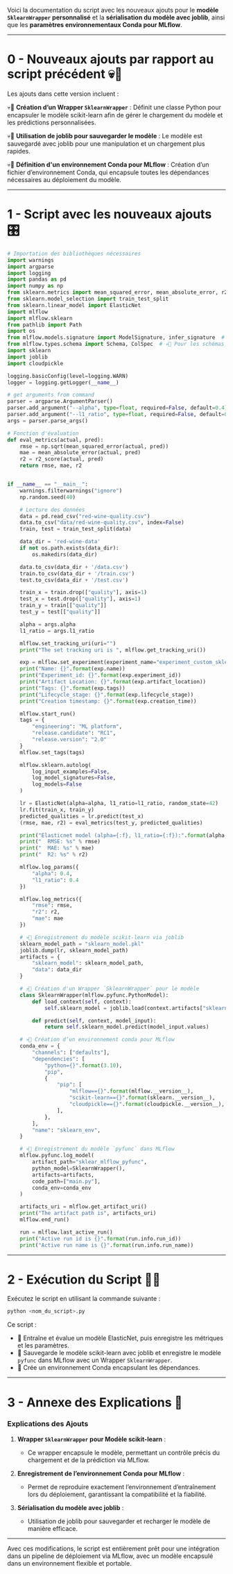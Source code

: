 Voici la documentation du script avec les nouveaux ajouts pour le **modèle `SklearnWrapper` personnalisé** et la **sérialisation du modèle avec joblib**, ainsi que les **paramètres environnementaux Conda pour MLflow**.

---

# 0 - Nouveaux ajouts par rapport au script précédent 💀🚨

Les ajouts dans cette version incluent :

💀🚨 **Création d’un Wrapper `SklearnWrapper`** : Définit une classe Python pour encapsuler le modèle scikit-learn afin de gérer le chargement du modèle et les prédictions personnalisées.

💀🚨 **Utilisation de joblib pour sauvegarder le modèle** : Le modèle est sauvegardé avec joblib pour une manipulation et un chargement plus rapides.

💀🚨 **Définition d'un environnement Conda pour MLflow** : Création d’un fichier d’environnement Conda, qui encapsule toutes les dépendances nécessaires au déploiement du modèle.

---

# 1 - Script avec les nouveaux ajouts 🎛️

```python
# Importation des bibliothèques nécessaires
import warnings
import argparse
import logging
import pandas as pd
import numpy as np
from sklearn.metrics import mean_squared_error, mean_absolute_error, r2_score
from sklearn.model_selection import train_test_split
from sklearn.linear_model import ElasticNet
import mlflow
import mlflow.sklearn
from pathlib import Path
import os
from mlflow.models.signature import ModelSignature, infer_signature  # 💀🚨 Pour la signature du modèle
from mlflow.types.schema import Schema, ColSpec  # 💀🚨 Pour les schémas d'entrée et de sortie
import sklearn
import joblib
import cloudpickle

logging.basicConfig(level=logging.WARN)
logger = logging.getLogger(__name__)

# get arguments from command
parser = argparse.ArgumentParser()
parser.add_argument("--alpha", type=float, required=False, default=0.4)
parser.add_argument("--l1_ratio", type=float, required=False, default=0.4)
args = parser.parse_args()

# Fonction d'évaluation
def eval_metrics(actual, pred):
    rmse = np.sqrt(mean_squared_error(actual, pred))
    mae = mean_absolute_error(actual, pred)
    r2 = r2_score(actual, pred)
    return rmse, mae, r2


if __name__ == "__main__":
    warnings.filterwarnings("ignore")
    np.random.seed(40)

    # Lecture des données
    data = pd.read_csv("red-wine-quality.csv")
    data.to_csv("data/red-wine-quality.csv", index=False)
    train, test = train_test_split(data)

    data_dir = 'red-wine-data'
    if not os.path.exists(data_dir):
        os.makedirs(data_dir)

    data.to_csv(data_dir + '/data.csv')
    train.to_csv(data_dir + '/train.csv')
    test.to_csv(data_dir + '/test.csv')

    train_x = train.drop(["quality"], axis=1)
    test_x = test.drop(["quality"], axis=1)
    train_y = train[["quality"]]
    test_y = test[["quality"]]

    alpha = args.alpha
    l1_ratio = args.l1_ratio

    mlflow.set_tracking_uri(uri="")
    print("The set tracking uri is ", mlflow.get_tracking_uri())

    exp = mlflow.set_experiment(experiment_name="experiment_custom_sklearn")
    print("Name: {}".format(exp.name))
    print("Experiment_id: {}".format(exp.experiment_id))
    print("Artifact Location: {}".format(exp.artifact_location))
    print("Tags: {}".format(exp.tags))
    print("Lifecycle_stage: {}".format(exp.lifecycle_stage))
    print("Creation timestamp: {}".format(exp.creation_time))

    mlflow.start_run()
    tags = {
        "engineering": "ML platform",
        "release.candidate": "RC1",
        "release.version": "2.0"
    }
    mlflow.set_tags(tags)

    mlflow.sklearn.autolog(
        log_input_examples=False,
        log_model_signatures=False,
        log_models=False
    )

    lr = ElasticNet(alpha=alpha, l1_ratio=l1_ratio, random_state=42)
    lr.fit(train_x, train_y)
    predicted_qualities = lr.predict(test_x)
    (rmse, mae, r2) = eval_metrics(test_y, predicted_qualities)

    print("Elasticnet model (alpha={:f}, l1_ratio={:f}):".format(alpha, l1_ratio))
    print("  RMSE: %s" % rmse)
    print("  MAE: %s" % mae)
    print("  R2: %s" % r2)

    mlflow.log_params({
        "alpha": 0.4,
        "l1_ratio": 0.4
    })

    mlflow.log_metrics({
        "rmse": rmse,
        "r2": r2,
        "mae": mae
    })

    # 💀🚨 Enregistrement du modèle scikit-learn via joblib
    sklearn_model_path = "sklearn_model.pkl"
    joblib.dump(lr, sklearn_model_path)
    artifacts = {
        "sklearn_model": sklearn_model_path,
        "data": data_dir
    }

    # 💀🚨 Création d'un Wrapper `SklearnWrapper` pour le modèle
    class SklearnWrapper(mlflow.pyfunc.PythonModel):
        def load_context(self, context):
            self.sklearn_model = joblib.load(context.artifacts["sklearn_model"])

        def predict(self, context, model_input):
            return self.sklearn_model.predict(model_input.values)

    # 💀🚨 Création d’un environnement conda pour MLflow
    conda_env = {
        "channels": ["defaults"],
        "dependencies": [
            "python={}".format(3.10),
            "pip",
            {
                "pip": [
                    "mlflow=={}".format(mlflow.__version__),
                    "scikit-learn=={}".format(sklearn.__version__),
                    "cloudpickle=={}".format(cloudpickle.__version__),
                ],
            },
        ],
        "name": "sklearn_env",
    }

    # 💀🚨 Enregistrement du modèle `pyfunc` dans MLflow
    mlflow.pyfunc.log_model(
        artifact_path="sklear_mlflow_pyfunc",
        python_model=SklearnWrapper(),
        artifacts=artifacts,
        code_path=["main.py"],
        conda_env=conda_env
    )

    artifacts_uri = mlflow.get_artifact_uri()
    print("The artifact path is", artifacts_uri)
    mlflow.end_run()

    run = mlflow.last_active_run()
    print("Active run id is {}".format(run.info.run_id))
    print("Active run name is {}".format(run.info.run_name))
```

---

# 2 - Exécution du Script 🏃‍♂️

Exécutez le script en utilisant la commande suivante :

```bash
python <nom_du_script>.py
```

Ce script :
- 🚀 Entraîne et évalue un modèle ElasticNet, puis enregistre les métriques et les paramètres.
- 🚀 Sauvegarde le modèle scikit-learn avec joblib et enregistre le modèle `pyfunc` dans MLflow avec un Wrapper `SklearnWrapper`.
- 🚀 Crée un environnement Conda encapsulant les dépendances.

---

# 3 - Annexe des Explications 📖

### Explications des Ajouts

1. **Wrapper `SklearnWrapper` pour Modèle scikit-learn** :
   - Ce wrapper encapsule le modèle, permettant un contrôle précis du chargement et de la prédiction via MLflow.

2. **Enregistrement de l’environnement Conda pour MLflow** :
   - Permet de reproduire exactement l’environnement d’entraînement lors du déploiement, garantissant la compatibilité et la fiabilité.

3. **Sérialisation du modèle avec joblib** :
   - Utilisation de joblib pour sauvegarder et recharger le modèle de manière efficace.

---

Avec ces modifications, le script est entièrement prêt pour une intégration dans un pipeline de déploiement via MLflow, avec un modèle encapsulé dans un environnement flexible et portable.
